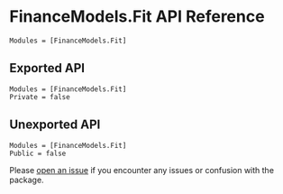 # FinanceModels.Fit API Reference

```@index
Modules = [FinanceModels.Fit]
```

## Exported API
```@autodocs
Modules = [FinanceModels.Fit]
Private = false
```

## Unexported API
```@autodocs
Modules = [FinanceModels.Fit]
Public = false
```

Please [open an issue](https://github.com/JuliaActuary/FinanceModels.jl/issues) if you encounter any issues or confusion with the package.
